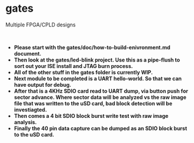 # gates
Multiple FPGA/CPLD designs

<br>

<ul>

<li><b>Please start with the gates/doc/how-to-build-enivronment.md document.</b></li>
<li><b>Then look at the gates/led-blink project. Use this as a pipe-flush to sort out your ISE install and JTAG burn process.</b></li>
<li><b>All of the other stuff in the gates folder is currently WIP.</b></li>
<li><b>Next module to be completed is a UART hello-world. So that we can have output for debug.</b></li>
<li><b>After that is a 4KHz SDIO card read to UART dump, via button push for sector advance. Where sector data will be analyzed vs the raw image file that was written to the uSD card, bad block detection will be investiagted.</b></li>
<li><b>Then comes a 4 bit SDIO block burst write test with raw image analysis.</b></li>
<li><b>Finally the 40 pin data capture can be dumped as an SDIO block burst to the uSD card.</b></li>

</ul>

